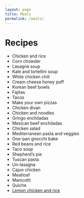 ```yaml
---
layout: page
title: Meals
permalink: /meals/
---
```

# Recipes
- Chicken and rice
- Corn chowder
- Lasagna soup
- Kale and tortellini soup 
- White chicken chili
- Cream cheese honey puff
- Korean beef bowls
- Fajitas
- Tacos
- Make your own pizzas
- Chicken divan
- Chicken and noodles
- Gringo enchiladas
- Mexican beef enchiladas
- Chicken salad
- Mediterranean pasta and veggies
- One-pan gnocchi bake
- Red beans and rice 
- Taco soup
- Shepherd’s pie 
- Tuscan pasta
- Un-lasagna
- Cajun chicken
- Meatloaf
- Manicotti
- Quiche
- [Lemon chicken and rice](/meals/lemon_chicken.md)
